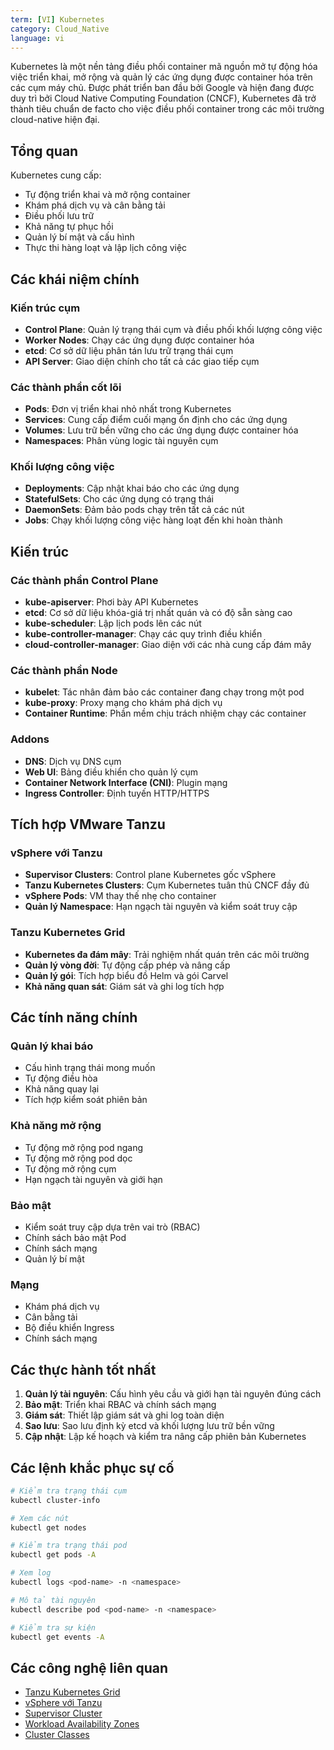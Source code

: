 ```yaml
---
term: [VI] Kubernetes
category: Cloud_Native
language: vi
---
```


Kubernetes là một nền tảng điều phối container mã nguồn mở tự động hóa việc triển khai, mở rộng và quản lý các ứng dụng được container hóa trên các cụm máy chủ. Được phát triển ban đầu bởi Google và hiện đang được duy trì bởi Cloud Native Computing Foundation (CNCF), Kubernetes đã trở thành tiêu chuẩn de facto cho việc điều phối container trong các môi trường cloud-native hiện đại.

## Tổng quan

Kubernetes cung cấp:
- Tự động triển khai và mở rộng container
- Khám phá dịch vụ và cân bằng tải
- Điều phối lưu trữ
- Khả năng tự phục hồi
- Quản lý bí mật và cấu hình
- Thực thi hàng loạt và lập lịch công việc

## Các khái niệm chính

### Kiến trúc cụm
- **Control Plane**: Quản lý trạng thái cụm và điều phối khối lượng công việc
- **Worker Nodes**: Chạy các ứng dụng được container hóa
- **etcd**: Cơ sở dữ liệu phân tán lưu trữ trạng thái cụm
- **API Server**: Giao diện chính cho tất cả các giao tiếp cụm

### Các thành phần cốt lõi
- **Pods**: Đơn vị triển khai nhỏ nhất trong Kubernetes
- **Services**: Cung cấp điểm cuối mạng ổn định cho các ứng dụng
- **Volumes**: Lưu trữ bền vững cho các ứng dụng được container hóa
- **Namespaces**: Phân vùng logic tài nguyên cụm

### Khối lượng công việc
- **Deployments**: Cập nhật khai báo cho các ứng dụng
- **StatefulSets**: Cho các ứng dụng có trạng thái
- **DaemonSets**: Đảm bảo pods chạy trên tất cả các nút
- **Jobs**: Chạy khối lượng công việc hàng loạt đến khi hoàn thành

## Kiến trúc

### Các thành phần Control Plane
- **kube-apiserver**: Phơi bày API Kubernetes
- **etcd**: Cơ sở dữ liệu khóa-giá trị nhất quán và có độ sẵn sàng cao
- **kube-scheduler**: Lập lịch pods lên các nút
- **kube-controller-manager**: Chạy các quy trình điều khiển
- **cloud-controller-manager**: Giao diện với các nhà cung cấp đám mây

### Các thành phần Node
- **kubelet**: Tác nhân đảm bảo các container đang chạy trong một pod
- **kube-proxy**: Proxy mạng cho khám phá dịch vụ
- **Container Runtime**: Phần mềm chịu trách nhiệm chạy các container

### Addons
- **DNS**: Dịch vụ DNS cụm
- **Web UI**: Bảng điều khiển cho quản lý cụm
- **Container Network Interface (CNI)**: Plugin mạng
- **Ingress Controller**: Định tuyến HTTP/HTTPS

## Tích hợp VMware Tanzu

### vSphere với Tanzu
- **Supervisor Clusters**: Control plane Kubernetes gốc vSphere
- **Tanzu Kubernetes Clusters**: Cụm Kubernetes tuân thủ CNCF đầy đủ
- **vSphere Pods**: VM thay thế nhẹ cho container
- **Quản lý Namespace**: Hạn ngạch tài nguyên và kiểm soát truy cập

### Tanzu Kubernetes Grid
- **Kubernetes đa đám mây**: Trải nghiệm nhất quán trên các môi trường
- **Quản lý vòng đời**: Tự động cấp phép và nâng cấp
- **Quản lý gói**: Tích hợp biểu đồ Helm và gói Carvel
- **Khả năng quan sát**: Giám sát và ghi log tích hợp

## Các tính năng chính

### Quản lý khai báo
- Cấu hình trạng thái mong muốn
- Tự động điều hòa
- Khả năng quay lại
- Tích hợp kiểm soát phiên bản

### Khả năng mở rộng
- Tự động mở rộng pod ngang
- Tự động mở rộng pod dọc
- Tự động mở rộng cụm
- Hạn ngạch tài nguyên và giới hạn

### Bảo mật
- Kiểm soát truy cập dựa trên vai trò (RBAC)
- Chính sách bảo mật Pod
- Chính sách mạng
- Quản lý bí mật

### Mạng
- Khám phá dịch vụ
- Cân bằng tải
- Bộ điều khiển Ingress
- Chính sách mạng

## Các thực hành tốt nhất

1. **Quản lý tài nguyên**: Cấu hình yêu cầu và giới hạn tài nguyên đúng cách
2. **Bảo mật**: Triển khai RBAC và chính sách mạng
3. **Giám sát**: Thiết lập giám sát và ghi log toàn diện
4. **Sao lưu**: Sao lưu định kỳ etcd và khối lượng lưu trữ bền vững
5. **Cập nhật**: Lập kế hoạch và kiểm tra nâng cấp phiên bản Kubernetes

## Các lệnh khắc phục sự cố

```bash
# Kiểm tra trạng thái cụm
kubectl cluster-info

# Xem các nút
kubectl get nodes

# Kiểm tra trạng thái pod
kubectl get pods -A

# Xem log
kubectl logs <pod-name> -n <namespace>

# Mô tả tài nguyên
kubectl describe pod <pod-name> -n <namespace>

# Kiểm tra sự kiện
kubectl get events -A
```

## Các công nghệ liên quan

- [Tanzu Kubernetes Grid](/glossary/term/tanzu.md)
- [vSphere với Tanzu](/glossary/term/vsphere-with-tanzu.md)
- [Supervisor Cluster](/glossary/term/supervisor-cluster.md)
- [Workload Availability Zones](/glossary/term/workload-availability-zones.md)
- [Cluster Classes](/glossary/term/cluster-classes.md)